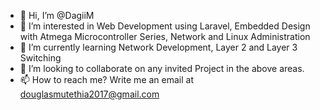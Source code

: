 - 👋 Hi, I’m @DagiiM
- 👀 I’m interested in Web Development using Laravel, Embedded Design with Atmega Microcontroller Series, Network and Linux Administration
- 🌱 I’m currently learning Network Development, Layer 2 and Layer 3 Switching
- 💞️ I’m looking to collaborate on any invited Project in the above areas.
- 📫 How to reach me? Write me an email at douglasmutethia2017@gmail.com

<!---
DagiiM/DagiiM is a ✨ special ✨ repository because its `README.md` (this file) appears on your GitHub profile.
You can click the Preview link to take a look at your changes.
--->
